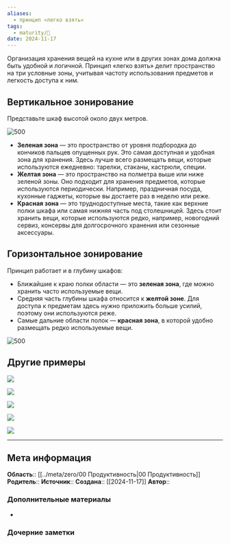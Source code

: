 ```yaml
---
aliases:
  - принцип «легко взять»
tags:
  - maturity/🌱
date: 2024-11-17
---
```

Организация хранения вещей на кухне или в других зонах дома должна быть удобной и логичной. Принцип «легко взять» делит пространство на три условные зоны, учитывая частоту использования предметов и легкость доступа к ним.
## Вертикальное зонирование
Представьте шкаф высотой около двух метров.

![500](../meta/files/images/2-find-your-place-cxema-desk-2.8ofkbwe96jlj..webp)

- **Зеленая зона** — это пространство от уровня подбородка до кончиков пальцев опущенных рук. Это самая доступная и удобная зона для хранения. Здесь лучше всего размещать вещи, которые используются ежедневно: тарелки, стаканы, кастрюли, специи.
- **Желтая зона** — это пространство на полметра выше или ниже зеленой зоны. Оно подходит для хранения предметов, которые используются периодически. Например, праздничная посуда, кухонные гаджеты, которые вы достаете раз в неделю или реже.
- **Красная зона** — это труднодоступные места, такие как верхние полки шкафа или самая нижняя часть под столешницей. Здесь стоит хранить вещи, которые используются редко, например, новогодний сервиз, консервы для долгосрочного хранения или сезонные аксессуары.

## Горизонтальное зонирование
Принцип работает и в глубину шкафов:
- Ближайшие к краю полки области — это **зеленая зона**, где можно хранить часто используемые вещи.
- Средняя часть глубины шкафа относится к **желтой зоне**. Для доступа к предметам здесь нужно приложить больше усилий, поэтому они используются реже.
- Самые дальние области полок — **красная зона**, в которой удобно размещать редко используемые вещи.

![500](../meta/files/images/2-find-your-place-cxema-desk-4.nm6hnzu58ewy..webp)
## Другие примеры
![](../meta/files/images/2-find-your-place-cxema-desk-5.4fdlpt..webp)

![](../meta/files/images/2-find-your-place-cxema-desk-6.bjffhb..webp)

![](../meta/files/images/2-find-your-place-cxema-desk-7.xj13tx..webp)

![](../meta/files/images/3-prostranstvo-cxema-desk-2.hib0vixppmxe..webp)

![](../meta/files/images/2-find-your-place-cxema-desk-9.qcef0z..webp)

***
## Мета информация
**Область**:: [[../meta/zero/00 Продуктивность|00 Продуктивность]]
**Родитель**:: 
**Источник**:: 
**Создана**:: [[2024-11-17]]
**Автор**:: 
### Дополнительные материалы
- 

### Дочерние заметки
<!-- QueryToSerialize: LIST FROM [[]] WHERE contains(Родитель, this.file.link) or contains(parents, this.file.link) -->

